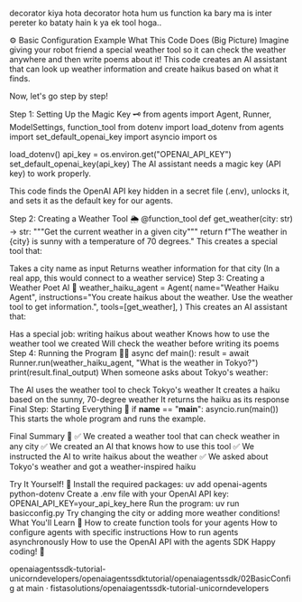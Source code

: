 decorator kiya hota 
decorator hota hum us function ka bary ma is inter pereter ko bataty hain k ya ek tool hoga..


⚙️ Basic Configuration Example
What This Code Does (Big Picture)
Imagine giving your robot friend a special weather tool so it can check the weather anywhere and then write poems about it! This code creates an AI assistant that can look up weather information and create haikus based on what it finds.

Now, let's go step by step!

Step 1: Setting Up the Magic Key 🗝️
from agents import Agent, Runner, ModelSettings, function_tool
from dotenv import load_dotenv
from agents import set_default_openai_key
import asyncio
import os

load_dotenv()
api_key = os.environ.get("OPENAI_API_KEY")
set_default_openai_key(api_key)
The AI assistant needs a magic key (API key) to work properly.

This code finds the OpenAI API key hidden in a secret file (.env), unlocks it, and sets it as the default key for our agents.

Step 2: Creating a Weather Tool 🌦️
@function_tool
def get_weather(city: str) -> str:
    """Get the current weather in a given city"""
    return f"The weather in {city} is sunny with a temperature of 70 degrees."
This creates a special tool that:

Takes a city name as input
Returns weather information for that city
(In a real app, this would connect to a weather service)
Step 3: Creating a Weather Poet AI 🤖
weather_haiku_agent = Agent(
    name="Weather Haiku Agent",
    instructions="You create haikus about the weather. Use the weather tool to get information.",
    tools=[get_weather],
)
This creates an AI assistant that:

Has a special job: writing haikus about weather
Knows how to use the weather tool we created
Will check the weather before writing its poems
Step 4: Running the Program 🏃‍♂️
async def main():
    result = await Runner.run(weather_haiku_agent, "What is the weather in Tokyo?")
    print(result.final_output)
When someone asks about Tokyo's weather:

The AI uses the weather tool to check Tokyo's weather
It creates a haiku based on the sunny, 70-degree weather
It returns the haiku as its response
Final Step: Starting Everything 🚀
if __name__ == "__main__":
    asyncio.run(main())
This starts the whole program and runs the example.

Final Summary 📌
✅ We created a weather tool that can check weather in any city ✅ We created an AI that knows how to use this tool ✅ We instructed the AI to write haikus about the weather ✅ We asked about Tokyo's weather and got a weather-inspired haiku

Try It Yourself! 🚀
Install the required packages:
uv add openai-agents python-dotenv
Create a .env file with your OpenAI API key:
OPENAI_API_KEY=your_api_key_here
Run the program:
uv run basicconfig.py
Try changing the city or adding more weather conditions!
What You'll Learn 🧠
How to create function tools for your agents
How to configure agents with specific instructions
How to run agents asynchronously
How to use the OpenAI API with the agents SDK
Happy coding! 🎉

openaiagentssdk-tutorial-unicorndevelopers/openaiagentssdktutorial/openaiagentssdk/02BasicConfig at main · fistasolutions/openaiagentssdk-tutorial-unicorndevelopers
